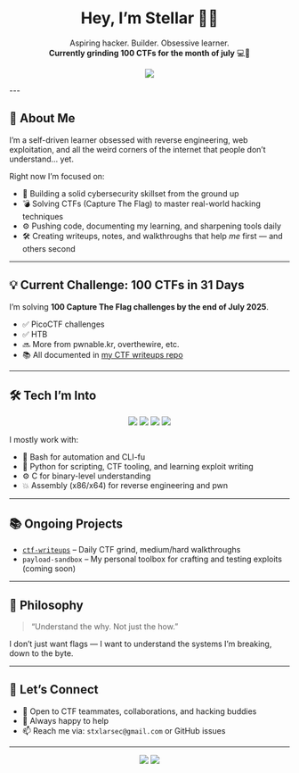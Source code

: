 <h1 align="center">Hey, I’m Stellar 🧠💥</h1>
<p align="center">
  Aspiring hacker. Builder. Obsessive learner. <br>
  <strong>Currently grinding 100 CTFs for the month of july</strong> 💻🔐
</p>
<p align="center">
  <img src="https://img.shields.io/badge/CTFs_Completed-40%2F100-green?style=for-the-badge" />
</p>
---

## 🧬 About Me

I’m a self-driven learner obsessed with reverse engineering, web exploitation, and all the weird corners of the internet that people don’t understand… yet.

Right now I’m focused on:

- 🧠 Building a solid cybersecurity skillset from the ground up
- 💣 Solving CTFs (Capture The Flag) to master real-world hacking techniques
- ⚙️ Pushing code, documenting my learning, and sharpening tools daily
- 🛠️ Creating writeups, notes, and walkthroughs that help *me* first — and others second

---

## 💡 Current Challenge: 100 CTFs in 31 Days

I’m solving **100 Capture The Flag challenges by the end of July 2025**.

- ✅ PicoCTF challenges
- ✅ HTB
- 🔜 More from pwnable.kr, overthewire, etc.
- 📚 All documented in [my CTF writeups repo](https://github.com/yourusername/ctf-writeups)

---

## 🛠️ Tech I’m Into

<div align="center">
  
<img src="https://img.shields.io/badge/Bash-%23121011.svg?logo=gnu-bash&logoColor=white&style=for-the-badge" />
<img src="https://img.shields.io/badge/Python-%2314354C.svg?logo=python&logoColor=white&style=for-the-badge" />
<img src="https://img.shields.io/badge/C-%2300599C.svg?logo=c&logoColor=white&style=for-the-badge" />
<img src="https://img.shields.io/badge/Assembly-x86%20%7C%20x64-gray?style=for-the-badge" />

</div>

I mostly work with:
- 🐚 Bash for automation and CLI-fu
- 🐍 Python for scripting, CTF tooling, and learning exploit writing
- ⚙️ C for binary-level understanding
- 💥 Assembly (x86/x64) for reverse engineering and pwn

---

## 📚 Ongoing Projects

- [`ctf-writeups`](https://github.com/yourusername/ctf-writeups) – Daily CTF grind, medium/hard walkthroughs
- `payload-sandbox` – My personal toolbox for crafting and testing exploits (coming soon)

---

## 🧠 Philosophy

> “Understand the why. Not just the how.”

I don’t just want flags — I want to understand the systems I’m breaking, down to the byte.

---

## 🤝 Let’s Connect

- 💬 Open to CTF teammates, collaborations, and hacking buddies
- 🧩 Always happy to help 
- 📫 Reach me via: `stxlarsec@gmail.com` or GitHub issues

---

<p align="center">
  <img src="https://img.shields.io/badge/CTFs_Completed-60%2F100-green?style=for-the-badge" />
  <img src="https://img.shields.io/badge/in_Progress-%F0%9F%92%AA-black?style=for-the-badge" />
</p>

